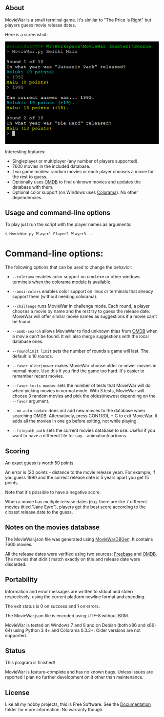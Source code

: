 
## About

MovieWar is a small terminal game. It's similar to "The Price Is Right"
but players guess movie release dates.

Here is a screenshot:

![Screenshot](Screenshot/Screenshot.png)

Interesting features:

* Singleplayer or multiplayer (any number of players supported).
* 7600 movies in the included database.
* Two game modes: random movies or each player chooses a movie for the rest to guess.
* Optionally uses [OMDB][] to find unknown movies and updates the database with them.
* Optional color support (on Windows uses [Colorama][]). No other dependencies.

[Colorama]: https://pypi.python.org/pypi/colorama
[OMDB]: http://www.omdbapi.com

## Usage and command-line options

To play just run the script with the player names as arguments:

```bash
$ MovieWar.py Player1 Player2 Player3...
```

# Command-line options:

The following options that can be used to change the behavior:

* `--colorama` enables color support on cmd.exe or other windows terminals
  when the colorama module is available.

* `--ansi-colors` enables color support on linux or terminals that already
  support them (without needing colorama).

* `--challenge` runs MovieWar in challenge mode. Each round, a player chooses
  a movie by name and the rest try to guess the release date. MovieWar will
  offer similar movie names as suggestions if a movie can't be found.

* `--omdb-search` allows MovieWar to find unknown titles from [OMDB][] when
  a movie can't be found. It will also merge suggestions with the local
  database ones.

* `--roundlimit limit` sets the number of rounds a game will last.
  The default is 10 rounds.

* `--favor older|newer` makes MovieWar choose older or newer movies
  in normal mode. Use this if you find the game too hard.
  It's easier to remember recent movies.

* `--favor-tests number` sets the number of tests that MovieWar
  will do when picking movies in normal mode. With 3 tests, MovieWar will
  choose 3 random movies and pick the oldest/newest depending on the
  `--favor` argument.

* `--no-auto-update` does not add new movies to the database
  when searching OMDB. Alternatively, press CONTROL + C to exit MovieWar.
  It adds all the movies in one go before exiting, not while playing.

* `--filepath path` sets the current movies database to use.
  Useful if you want to have a different file for say... animation/cartoons.

## Scoring

An exact guess is worth 50 points.

An error is (20 points - distance to the movie release year).
For example, if you guess 1990 and the correct release date is 5 years apart
you get 15 points.

Note that it's possible to have a negative score.

When a movie has multiple release dates (e.g. there are like 7 different movies
titled "Jane Eyre"), players get the best score according to the closest
release date to the guess.

## Notes on the movies database

The MovieWar.json file was generated using [MovieWarDBGen][].
It contains 7600 movies.

All the release dates were verified using two sources: [Freebase][] and [OMDB][].
The movies that didn't match exactly on title and release date were discarded.

[MovieWarDBGen]: https://github.com/Beluki/MovieWarDBGen
[Freebase]: https://www.freebase.com
[OMDB]: http://www.omdbapi.com

## Portability

Information and error messages are written to stdout and stderr
respectively, using the current platform newline format and encoding.

The exit status is 0 on success and 1 on errors.

The MovieWar.json file is encoded using UTF-8 without BOM.

MovieWar is tested on Windows 7 and 8 and on Debian (both x86 and x86-64)
using Python 3.4+ and Colorama 0.3.3+. Older versions are not supported.

## Status

This program is finished!

MovieWar is feature-complete and has no known bugs. Unless issues are reported
I plan no further development on it other than maintenance.

## License

Like all my hobby projects, this is Free Software. See the [Documentation][]
folder for more information. No warranty though.

[Documentation]: Documentation

